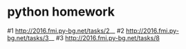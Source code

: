 # python homework

\#1 http://2016.fmi.py-bg.net/tasks/2__
\#2 http://2016.fmi.py-bg.net/tasks/3__
\#3 http://2016.fmi.py-bg.net/tasks/8 
